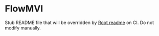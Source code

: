 # FlowMVI

Stub README file that will be overridden by [Root readme](../README.md) on CI. Do not modify manually.
